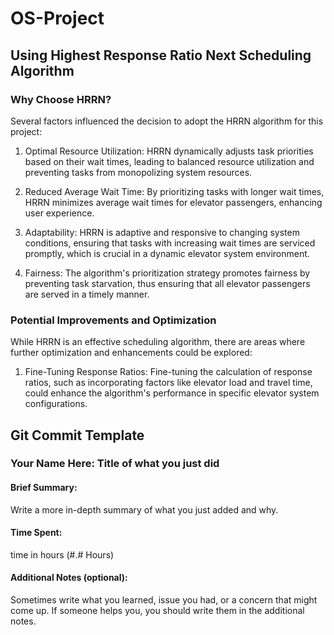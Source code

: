 # OS-Project

## Using Highest Response Ratio Next Scheduling Algorithm
### Why Choose HRRN?
Several factors influenced the decision to adopt the HRRN algorithm for this project:

1. Optimal Resource Utilization: HRRN dynamically adjusts task priorities based on their wait times, leading to balanced resource utilization and preventing tasks from monopolizing system resources.

2. Reduced Average Wait Time: By prioritizing tasks with longer wait times, HRRN minimizes average wait times for elevator passengers, enhancing user experience.

3. Adaptability: HRRN is adaptive and responsive to changing system conditions, ensuring that tasks with increasing wait times are serviced promptly, which is crucial in a dynamic elevator system environment.

4. Fairness: The algorithm's prioritization strategy promotes fairness by preventing task starvation, thus ensuring that all elevator passengers are served in a timely manner.

### Potential Improvements and Optimization
While HRRN is an effective scheduling algorithm, there are areas where further optimization and enhancements could be explored:

1. Fine-Tuning Response Ratios: Fine-tuning the calculation of response ratios, such as incorporating factors like elevator load and travel time, could enhance the algorithm's performance in specific elevator system configurations.

## Git Commit Template

### Your Name Here: Title of what you just did

#### Brief Summary:
Write a more in-depth summary of what you just added and why.

#### Time Spent:
time in hours (#.# Hours)

#### Additional Notes (optional):
Sometimes write what you learned, issue you had, or a concern that might come up. If someone helps you, you should write them in the additional notes.